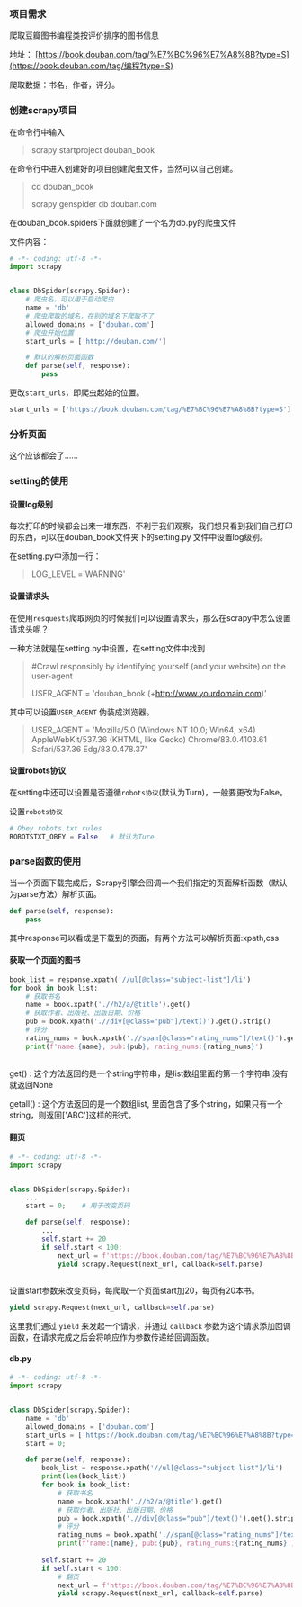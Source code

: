 ### 项目需求

爬取豆瓣图书编程类按评价排序的图书信息

地址： [https://book.douban.com/tag/%E7%BC%96%E7%A8%8B?type=S](https://book.douban.com/tag/编程?type=S)

爬取数据：书名，作者，评分。

### 创建scrapy项目

在命令行中输入

> scrapy startproject douban_book

在命令行中进入创建好的项目创建爬虫文件，当然可以自己创建。

> cd douban_book
>
> scrapy genspider db douban.com

在douban_book.spiders下面就创建了一个名为db.py的爬虫文件

文件内容：

```python
# -*- coding: utf-8 -*-
import scrapy


class DbSpider(scrapy.Spider):
    # 爬虫名，可以用于启动爬虫
    name = 'db'   
    # 爬虫爬取的域名，在别的域名下爬取不了
    allowed_domains = ['douban.com']   
    # 爬虫开始位置
    start_urls = ['http://douban.com/']   

    # 默认的解析页面函数
    def parse(self, response):
        pass
```

更改`start_urls`，即爬虫起始的位置。

```python
start_urls = ['https://book.douban.com/tag/%E7%BC%96%E7%A8%8B?type=S']
```

### 分析页面

这个应该都会了……

### setting的使用

#### 设置log级别

每次打印的时候都会出来一堆东西，不利于我们观察，我们想只看到我们自己打印的东西，可以在douban_book文件夹下的setting.py 文件中设置log级别。

在setting.py中添加一行：

> LOG_LEVEL ='WARNING'

#### 设置请求头

在使用`resquests`爬取网页的时候我们可以设置请求头，那么在scrapy中怎么设置请求头呢？

一种方法就是在setting.py中设置，在setting文件中找到

> #Crawl responsibly by identifying yourself (and your website) on the user-agent
>
> USER_AGENT = 'douban_book (+http://www.yourdomain.com)'

其中可以设置`USER_AGENT` 伪装成浏览器。

> USER_AGENT = 'Mozilla/5.0 (Windows NT 10.0; Win64; x64) AppleWebKit/537.36 (KHTML, like Gecko) Chrome/83.0.4103.61 Safari/537.36 Edg/83.0.478.37'

#### 设置robots协议

在setting中还可以设置是否遵循`robots协议`(默认为Turn)，一般要更改为False。

设置`robots协议`

```python
# Obey robots.txt rules
ROBOTSTXT_OBEY = False   # 默认为Ture   
```

### parse函数的使用

当一个页面下载完成后，Scrapy引擎会回调一个我们指定的页面解析函数（默认为parse方法）解析页面。

```python
def parse(self, response):
    pass
```

其中response可以看成是下载到的页面，有两个方法可以解析页面:xpath,css

#### 获取一个页面的图书

```python
book_list = response.xpath('//ul[@class="subject-list"]/li')
for book in book_list:
    # 获取书名
    name = book.xpath('.//h2/a/@title').get()
    # 获取作者、出版社、出版日期、价格
    pub = book.xpath('.//div[@class="pub"]/text()').get().strip()
    # 评分
    rating_nums = book.xpath('.//span[@class="rating_nums"]/text()').get()
    print(f'name:{name}, pub:{pub}, rating_nums:{rating_nums}')
    
```

get() : 这个方法返回的是一个string字符串，是list数组里面的第一个字符串,没有就返回None

getall() : 这个方法返回的是一个数组list, 里面包含了多个string，如果只有一个string，则返回['ABC']这样的形式。

#### 翻页

```python
# -*- coding: utf-8 -*-
import scrapy


class DbSpider(scrapy.Spider):
    ...
    start = 0;    # 用于改变页码

    def parse(self, response):
      	... 
        self.start += 20
        if self.start < 100:
            next_url = f'https://book.douban.com/tag/%E7%BC%96%E7%A8%8B?type=S&start={self.start}'
            yield scrapy.Request(next_url, callback=self.parse)
        
```

设置start参数来改变页码，每爬取一个页面start加20，每页有20本书。

```python
yield scrapy.Request(next_url, callback=self.parse)
```

这里我们通过 `yield` 来发起一个请求，并通过 `callback` 参数为这个请求添加回调函数，在请求完成之后会将响应作为参数传递给回调函数。

#### db.py

```python
# -*- coding: utf-8 -*-
import scrapy


class DbSpider(scrapy.Spider):
    name = 'db'
    allowed_domains = ['douban.com']
    start_urls = ['https://book.douban.com/tag/%E7%BC%96%E7%A8%8B?type=S']
    start = 0;

    def parse(self, response):
        book_list = response.xpath('//ul[@class="subject-list"]/li')
        print(len(book_list))
        for book in book_list:
            # 获取书名
            name = book.xpath('.//h2/a/@title').get()
            # 获取作者、出版社、出版日期、价格
            pub = book.xpath('.//div[@class="pub"]/text()').get().strip()
            # 评分
            rating_nums = book.xpath('.//span[@class="rating_nums"]/text()').get()
            print(f'name:{name}, pub:{pub}, rating_nums:{rating_nums}')
            
        self.start += 20
        if self.start < 100:
            # 翻页
            next_url = f'https://book.douban.com/tag/%E7%BC%96%E7%A8%8B?type=S&start={self.start}'
            yield scrapy.Request(next_url, callback=self.parse)
```

